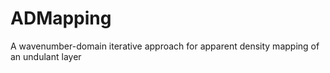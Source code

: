 # ADMapping
A wavenumber-domain iterative approach for apparent density mapping of an undulant layer

